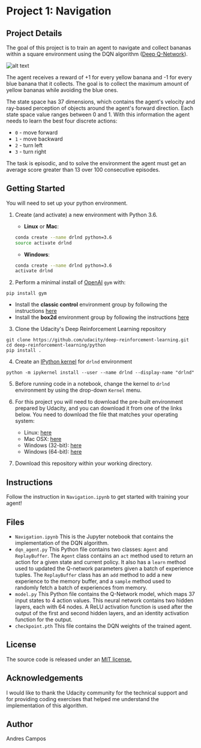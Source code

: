 # Project 1: Navigation

## Project Details
The goal of this project is to train an agent to navigate and collect bananas within a square environment using the DQN algorithm ([Deep Q-Network](https://storage.googleapis.com/deepmind-media/dqn/DQNNaturePaper.pdf)).

![alt text](https://raw.githubusercontent.com/acampos074/Deep-Q-Network-Navigation/master/Figures/trained_agent.gif)

The agent receives a reward of +1 for every yellow banana and -1 for every blue banana that it collects. The goal is to collect the maximum amount of yellow bananas while avoiding the blue ones.

The state space has 37 dimensions, which contains the agent's velocity and ray-based perception of objects around the agent's forward direction. Each state space value ranges between 0 and 1. With this information the agent needs to learn the best four discrete actions:

* `0` - move forward
* `1` - move backward
* `2` - turn left
* `3` - turn right

The task is episodic, and to solve the environment the agent must get an average score greater than 13 over 100 consecutive episodes.

## Getting Started
You will need to set up your python environment.
1. Create (and activate) a new environment with Python 3.6.

    - __Linux__ or __Mac__: 
    ```bash
    conda create --name drlnd python=3.6
    source activate drlnd
    ```
    - __Windows__: 
    ```bash
    conda create --name drlnd python=3.6 
    activate drlnd
    ```
2. Perform a minimal install of [OpenAI](https://github.com/openai/gym) `gym` with:
```
pip install gym
```
  * Install the **classic control** environment group by following the instructions [here](https://github.com/openai/gym#classic-control)
  * Install the **box2d** environment group by following the instructions [here](https://github.com/openai/gym#box2d)
3. Clone the Udacity's Deep Reinforcement Learning repository
```
git clone https://github.com/udacity/deep-reinforcement-learning.git
cd deep-reinforcement-learning/python
pip install .
```
4. Create an [IPython kernel](https://ipython.readthedocs.io/en/stable/install/kernel_install.html) for `drlnd` environment
```
python -m ipykernel install --user --name drlnd --display-name "drlnd"
```
5. Before running code in a notebook, change the kernel to `drlnd` environment by using the drop-down `Kernel` menu.
6. For this project you will need to download the pre-built environment prepared by Udacity, and you can download it from one of the links below. You need to download the file that matches your operating system:

   - Linux: [here](https://s3-us-west-1.amazonaws.com/udacity-drlnd/P1/Banana/Banana_Linux.zip)
   - Mac OSX: [here](https://s3-us-west-1.amazonaws.com/udacity-drlnd/P1/Banana/Banana.app.zip)
   - Windows (32-bit): [here](https://s3-us-west-1.amazonaws.com/udacity-drlnd/P1/Banana/Banana_Windows_x86.zip)
   - Windows (64-bit): [here](https://s3-us-west-1.amazonaws.com/udacity-drlnd/P1/Banana/Banana_Windows_x86_64.zip)

7. Download this repository within your working directory.

## Instructions

Follow the instruction in `Navigation.ipynb` to get started with training your agent!
## Files
* `Navigation.ipynb` This is the Jupyter notebook that contains the implementation of the DQN algorithm.
* `dqn_agent.py` This Python file contains two classes: `Agent` and `ReplayBuffer`. The `Agent` class contains an `act` method used to return an action for a given state and current policy. It also has a `learn` method used to updated the Q-network parameters given a batch of experience tuples. The `ReplayBuffer` class has an `add` method to add a new experience to the memory buffer, and a `sample` method used to randomly fetch a batch of experiences from memory.
* `model.py` This Python file contains the Q-Network model, which maps 37 input states to 4 action values. This neural network contains two hidden layers, each with 64 nodes. A ReLU activation function is used after the output of the first and second hidden layers, and an identity activation function for the output.
* `checkpoint.pth` This file contains the DQN weights of the trained agent.


## License
The source code is released under an [MIT license.](https://opensource.org/licenses/MIT)
## Acknowledgements
I would like to thank the Udacity community for the technical support and for providing coding exercises that helped me understand the implementation of this algorithm.

## Author
Andres Campos
